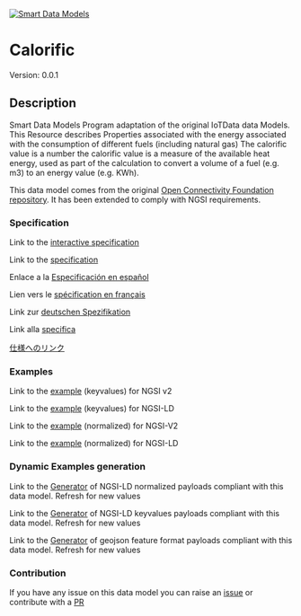 [![Smart Data Models](https://smartdatamodels.org/wp-content/uploads/2022/01/SmartDataModels_logo.png "Logo")](https://smartdatamodels.org)
# Calorific
Version: 0.0.1

## Description 

Smart Data Models Program adaptation of the original IoTData data Models. This Resource describes Properties associated with the energy associated with the consumption of different fuels (including natural gas) The calorific value is a number the calorific value is a measure of the available heat energy, used as part of the calculation to convert a volume of a fuel (e.g. m3) to an energy value (e.g. KWh). 

This data model comes from the original [Open Connectivity Foundation repository](https://github.com/openconnectivityfoundation/IoTDataModels). It has been extended to comply with NGSI requirements.
### Specification

Link to the [interactive specification](https://swagger.lab.fiware.org/?url=https://smart-data-models.github.io/dataModel.OCF/Calorific/swagger.yaml)

Link to the [specification](https://github.com/smart-data-models/dataModel.OCF/blob/master/Calorific/doc/spec.md)

Enlace a la [Especificación en español](https://github.com/smart-data-models/dataModel.OCF/blob/master/Calorific/doc/spec_ES.md)

Lien vers le [spécification en français](https://github.com/smart-data-models/dataModel.OCF/blob/master/Calorific/doc/spec_FR.md)

Link zur [deutschen Spezifikation](https://github.com/smart-data-models/dataModel.OCF/blob/master/Calorific/doc/spec_DE.md)

Link alla [specifica](https://github.com/smart-data-models/dataModel.OCF/blob/master/Calorific/doc/spec_IT.md)

[仕様へのリンク](https://github.com/smart-data-models/dataModel.OCF/blob/master/Calorific/doc/spec_JA.md)
### Examples

Link to the [example](https://smart-data-models.github.io/dataModel.OCF/Calorific/examples/example.json) (keyvalues) for NGSI v2

Link to the [example](https://smart-data-models.github.io/dataModel.OCF/Calorific/examples/example.jsonld) (keyvalues) for NGSI-LD

Link to the [example](https://smart-data-models.github.io/dataModel.OCF/Calorific/examples/example-normalized.json) (normalized) for NGSI-V2

Link to the [example](https://smart-data-models.github.io/dataModel.OCF/Calorific/examples/example-normalized.jsonld) (normalized) for NGSI-LD
### Dynamic Examples generation

Link to the [Generator](https://smartdatamodels.org/extra/ngsi-ld_generator.php?schemaUrl=https://raw.githubusercontent.com/smart-data-models/dataModel.OCF/master/Calorific/schema.json&email=info@smartdatamodels.org) of NGSI-LD normalized payloads compliant with this data model. Refresh for new values

Link to the [Generator](https://smartdatamodels.org/extra/ngsi-ld_generator_keyvalues.php?schemaUrl=https://raw.githubusercontent.com/smart-data-models/dataModel.OCF/master/Calorific/schema.json&email=info@smartdatamodels.org) of NGSI-LD keyvalues payloads compliant with this data model. Refresh for new values

Link to the [Generator](https://smartdatamodels.org/extra/geojson_features_generator.php?schemaUrl=https://raw.githubusercontent.com/smart-data-models/dataModel.OCF/master/Calorific/schema.json&email=info@smartdatamodels.org) of geojson feature format payloads compliant with this data model. Refresh for new values
### Contribution

 If you have any issue on this data model you can raise an [issue](https://github.com/smart-data-models/dataModel.OCF/issues)  or contribute with a [PR](https://github.com/smart-data-models/dataModel.OCF/pulls)